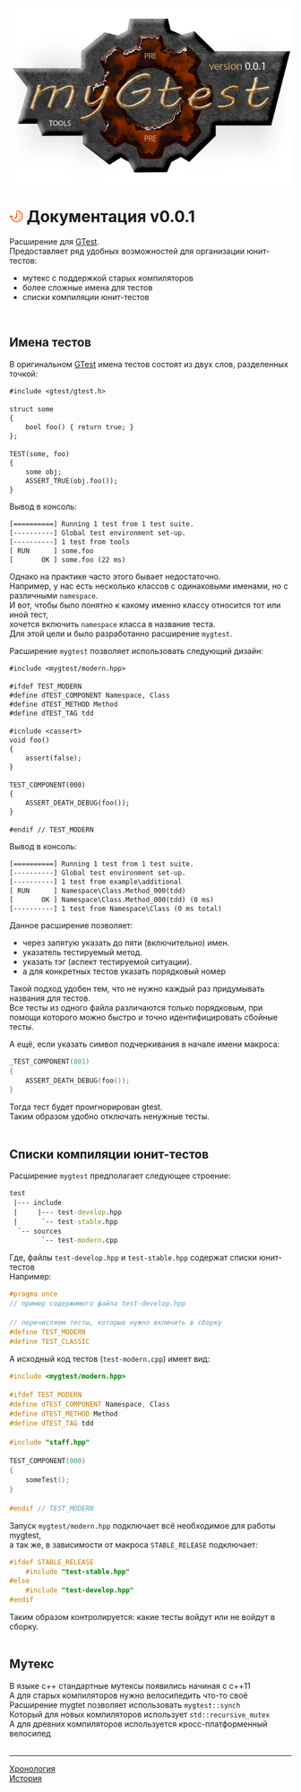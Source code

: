 [![logo](logo.png)](../README.md)  

[M]: #main        "головной файл документации"
[H]: ../README.md        "на главную"
[P]: icons/progress.png  "в процессе..."
[S]: icons/success.png   "ошибок не обнаружено"
[GTest]: https://github.com/google/googletest
    
<a name="main"></a>
[![P]][H] Документация v0.0.1
=============================
Расширение для [GTest].  
Предоставляет ряд удобных возможностей для организации юнит-тестов:  
  - мутекс с поддержкой старых компиляторов  
  - более сложные имена для тестов  
  - списки компиляции юнит-тестов  
<br/>

Имена тестов
------------
В оригинальном [GTest] имена тестов состоят из двух слов, разделенных точкой:  

```
#include <gtest/gtest.h>

struct some
{
    bool foo() { return true; }
};

TEST(some, foo)
{
    some obj;
    ASSERT_TRUE(obj.foo());
}
```

Вывод в консоль:  

```
[==========] Running 1 test from 1 test suite.
[----------] Global test environment set-up.
[----------] 1 test from tools
[ RUN      ] some.foo
[       OK ] some.foo (22 ms)
```

Однако на практике часто этого бывает недостаточно.  
Например, у нас есть несколько классов с одинаковыми именами, но с различными `namespace`.  
И вот, чтобы было понятно к какому именно классу относится тот или иной тест,  
хочется включить `namespace` класса в название теста.  
Для этой цели и было разработанно расширение `mygtest`.  

Расширение `mygtest` позволяет использовать следующий дизайн:  

```
#include <mygtest/modern.hpp>

#ifdef TEST_MODERN
#define dTEST_COMPONENT Namespace, Class
#define dTEST_METHOD Method
#define dTEST_TAG tdd

#icnlude <cassert>
void foo()
{
    assert(false);
}

TEST_COMPONENT(000)
{
    ASSERT_DEATH_DEBUG(foo());
}

#endif // TEST_MODERN
```

Вывод в консоль:  

```
[==========] Running 1 test from 1 test suite.
[----------] Global test environment set-up.
[----------] 1 test from example\additional
[ RUN      ] Namespace\Class.Method_000(tdd)
[       OK ] Namespace\Class.Method_000(tdd) (0 ms)
[----------] 1 test from Namespace\Class (0 ms total)
```

Данное расширение позволяет:  
  - через запятую указать до пяти (включительно) имен.  
  - указатель тестируемый метод.  
  - указать тэг (аспект тестируемой ситуации).  
  - а для конкретных тестов указать порядковый номер  

Такой подход удобен тем, что не нужно каждый раз придумывать названия для тестов.  
Все тесты из одного файла различаются только порядковым, при помощи которого
можно быстро и точно идентифицировать сбойные тесты.  

А ещё, если указать символ подчеркивания в начале имени макроса:  
```cpp
_TEST_COMPONENT(001)
{
    ASSERT_DEATH_DEBUG(foo());
}
```

Тогда тест будет проигнорирован gtest.  
Таким образом удобно отключать ненужные тесты.  
<br/>

Списки компиляции юнит-тестов
-----------------------------
Расширение `mygtest` предполагает следующее строение:  
```bat
test
 |--- include
 |     |--- test-develop.hpp
 |      `-- test-stable.hpp
  `-- sources
        `-- test-modern.cpp
```

Где, файлы `test-develop.hpp` и `test-stable.hpp` содержат списки юнит-тестов  
Например:  

```cpp
#pragma once
// пример содержимого файла test-develop.hpp

// перечисляем тесты, которые нужно включить в сборку
#define TEST_MODERN  
#define TEST_CLASSIC 
```

А исходный код тестов (`test-modern.cpp`) имеет вид:  

```cpp
#include <mygtest/modern.hpp>

#ifdef TEST_MODERN
#define dTEST_COMPONENT Namespace, Class
#define dTEST_METHOD Method
#define dTEST_TAG tdd

#include "staff.hpp"

TEST_COMPONENT(000)
{
    someTest();
}

#endif // TEST_MODERN
```

Запуск `mygtest/modern.hpp` подключает всё необходимое для работы mygtest,  
а так же, в зависимости от макроса `STABLE_RELEASE` подключает:  

```cpp
#ifdef STABLE_RELEASE
    #include "test-stable.hpp"
#else
    #include "test-develop.hpp"    
#endif
```
Таким образом контролируется: какие тесты войдут или не войдут в сборку.  
<br/>


Мутекс
------
В языке с++ стандартные мутексы появились начиная с с++11  
А для старых компиляторов нужно велосипедить что-то своё  
Расширение mygtet позволяет использовать `mygtest::synch`  
Который для новых компиляторов использует `std::recursive_mutex`  
А для древних компиляторов используется кросс-платформенный велосипед  
<br/>

--------------------------------------------------------------------------------

[Хронология](chrono.md)  
[История](history.md)  

